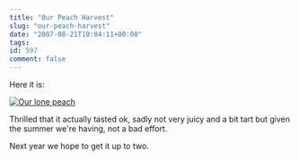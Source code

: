 ```yaml
---
title: "Our Peach Harvest"
slug: "our-peach-harvest"
date: "2007-08-21T10:04:11+00:00"
tags:
id: 597
comment: false
---
```


Here it is:

[![Our lone peach](http://farm2.static.flickr.com/1354/1192671090_f329925af6_m.jpg)](http://www.flickr.com/photos/bandon1/1192671090/ "Photo Sharing")

Thrilled that it actually tasted ok, sadly not very juicy and a bit tart but given the summer we're having, not a bad effort.

Next year we hope to get it up to two.

